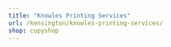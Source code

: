 ```yaml
---
title: "Knowles Printing Services"
url: /kensington/knowles-printing-services/
shop: copyshop
---
```


